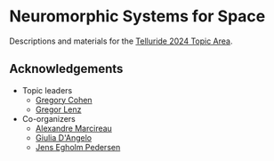 # Neuromorphic Systems for Space

Descriptions and materials for the [Telluride 2024 Topic Area](https://sites.google.com/view/telluride-2024/topic-areas-2024/spa24-neuromorphic-systems-for-space-applications).

## Acknowledgements

* Topic leaders
    * [Gregory Cohen](https://westernsydney.edu.au/icns/about/people/researchers/gregory_cohen)
    * [Gregor Lenz](https://lenzgregor.com/)
* Co-organizers
    * [Alexandre Marcireau](https://github.com/aMarcireau)
    * [Giulia D'Angelo](https://github.com/giuliadangelo)
    * [Jens Egholm Pedersen](https://jepedersen.dk)
